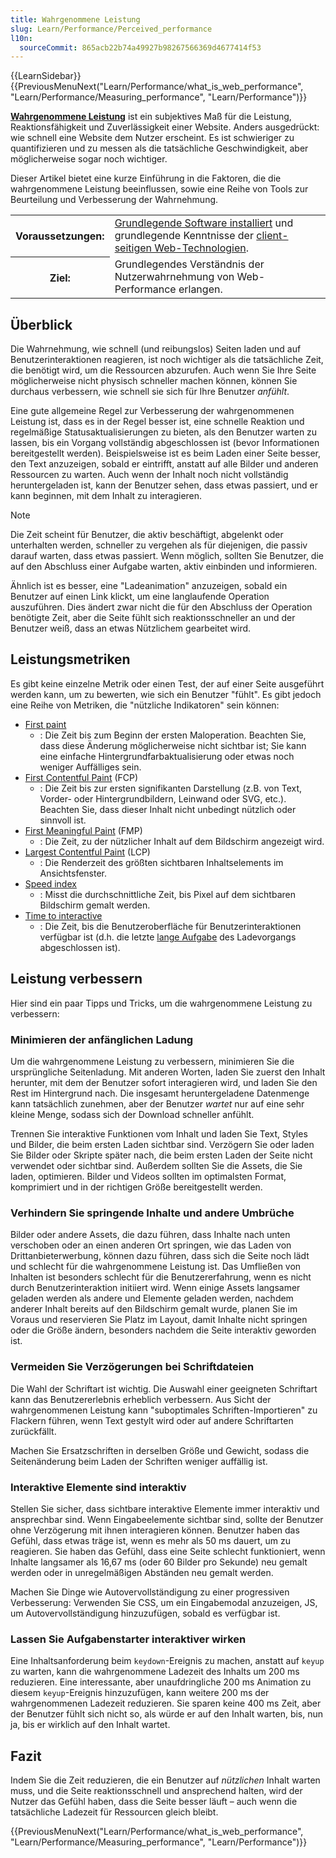 ```yaml
---
title: Wahrgenommene Leistung
slug: Learn/Performance/Perceived_performance
l10n:
  sourceCommit: 865acb22b74a49927b98267566369d4677414f53
---
```


{{LearnSidebar}}{{PreviousMenuNext("Learn/Performance/what_is_web_performance", "Learn/Performance/Measuring_performance", "Learn/Performance")}}

**[Wahrgenommene Leistung](/de/docs/Glossary/Perceived_performance)** ist ein subjektives Maß für die Leistung, Reaktionsfähigkeit und Zuverlässigkeit einer Website. Anders ausgedrückt: wie schnell eine Website dem Nutzer erscheint. Es ist schwieriger zu quantifizieren und zu messen als die tatsächliche Geschwindigkeit, aber möglicherweise sogar noch wichtiger.

Dieser Artikel bietet eine kurze Einführung in die Faktoren, die die wahrgenommene Leistung beeinflussen, sowie eine Reihe von Tools zur Beurteilung und Verbesserung der Wahrnehmung.

<table>
  <tbody>
    <tr>
      <th scope="row">Voraussetzungen:</th>
      <td>
        <a
          href="/de/docs/Learn/Getting_started_with_the_web/Installing_basic_software"
          >Grundlegende Software installiert</a
        > und grundlegende Kenntnisse der
        <a href="/de/docs/Learn/Getting_started_with_the_web"
          >client-seitigen Web-Technologien</a
        >.
      </td>
    </tr>
    <tr>
      <th scope="row">Ziel:</th>
      <td>Grundlegendes Verständnis der Nutzerwahrnehmung von Web-Performance erlangen.</td>
    </tr>
  </tbody>
</table>

## Überblick

Die Wahrnehmung, wie schnell (und reibungslos) Seiten laden und auf Benutzerinteraktionen reagieren, ist noch wichtiger als die tatsächliche Zeit, die benötigt wird, um die Ressourcen abzurufen. Auch wenn Sie Ihre Seite möglicherweise nicht physisch schneller machen können, können Sie durchaus verbessern, wie schnell sie sich für Ihre Benutzer _anfühlt_.

Eine gute allgemeine Regel zur Verbesserung der wahrgenommenen Leistung ist, dass es in der Regel besser ist, eine schnelle Reaktion und regelmäßige Statusaktualisierungen zu bieten, als den Benutzer warten zu lassen, bis ein Vorgang vollständig abgeschlossen ist (bevor Informationen bereitgestellt werden). Beispielsweise ist es beim Laden einer Seite besser, den Text anzuzeigen, sobald er eintrifft, anstatt auf alle Bilder und anderen Ressourcen zu warten. Auch wenn der Inhalt noch nicht vollständig heruntergeladen ist, kann der Benutzer sehen, dass etwas passiert, und er kann beginnen, mit dem Inhalt zu interagieren.

> [!NOTE]
> Die Zeit scheint für Benutzer, die aktiv beschäftigt, abgelenkt oder unterhalten werden, schneller zu vergehen als für diejenigen, die passiv darauf warten, dass etwas passiert. Wenn möglich, sollten Sie Benutzer, die auf den Abschluss einer Aufgabe warten, aktiv einbinden und informieren.

Ähnlich ist es besser, eine "Ladeanimation" anzuzeigen, sobald ein Benutzer auf einen Link klickt, um eine langlaufende Operation auszuführen. Dies ändert zwar nicht die für den Abschluss der Operation benötigte Zeit, aber die Seite fühlt sich reaktionsschneller an und der Benutzer weiß, dass an etwas Nützlichem gearbeitet wird.

## Leistungsmetriken

Es gibt keine einzelne Metrik oder einen Test, der auf einer Seite ausgeführt werden kann, um zu bewerten, wie sich ein Benutzer "fühlt". Es gibt jedoch eine Reihe von Metriken, die "nützliche Indikatoren" sein können:

- [First paint](/de/docs/Glossary/First_paint)
  - : Die Zeit bis zum Beginn der ersten Maloperation. Beachten Sie, dass diese Änderung möglicherweise nicht sichtbar ist; Sie kann eine einfache Hintergrundfarbaktualisierung oder etwas noch weniger Auffälliges sein.
- [First Contentful Paint](/de/docs/Glossary/First_contentful_paint) (FCP)
  - : Die Zeit bis zur ersten signifikanten Darstellung (z.B. von Text, Vorder- oder Hintergrundbildern, Leinwand oder SVG, etc.). Beachten Sie, dass dieser Inhalt nicht unbedingt nützlich oder sinnvoll ist.
- [First Meaningful Paint](/de/docs/Glossary/First_meaningful_paint) (FMP)
  - : Die Zeit, zu der nützlicher Inhalt auf dem Bildschirm angezeigt wird.
- [Largest Contentful Paint](https://wicg.github.io/largest-contentful-paint/) (LCP)
  - : Die Renderzeit des größten sichtbaren Inhaltselements im Ansichtsfenster.
- [Speed index](/de/docs/Glossary/Speed_index)
  - : Misst die durchschnittliche Zeit, bis Pixel auf dem sichtbaren Bildschirm gemalt werden.
- [Time to interactive](/de/docs/Glossary/Time_to_interactive)
  - : Die Zeit, bis die Benutzeroberfläche für Benutzerinteraktionen verfügbar ist (d.h. die letzte [lange Aufgabe](/de/docs/Glossary/Long_task) des Ladevorgangs abgeschlossen ist).

## Leistung verbessern

Hier sind ein paar Tipps und Tricks, um die wahrgenommene Leistung zu verbessern:

### Minimieren der anfänglichen Ladung

Um die wahrgenommene Leistung zu verbessern, minimieren Sie die ursprüngliche Seitenladung. Mit anderen Worten, laden Sie zuerst den Inhalt herunter, mit dem der Benutzer sofort interagieren wird, und laden Sie den Rest im Hintergrund nach. Die insgesamt heruntergeladene Datenmenge kann tatsächlich zunehmen, aber der Benutzer _wartet_ nur auf eine sehr kleine Menge, sodass sich der Download schneller anfühlt.

Trennen Sie interaktive Funktionen vom Inhalt und laden Sie Text, Styles und Bilder, die beim ersten Laden sichtbar sind. Verzögern Sie oder laden Sie Bilder oder Skripte später nach, die beim ersten Laden der Seite nicht verwendet oder sichtbar sind. Außerdem sollten Sie die Assets, die Sie laden, optimieren. Bilder und Videos sollten im optimalsten Format, komprimiert und in der richtigen Größe bereitgestellt werden.

### Verhindern Sie springende Inhalte und andere Umbrüche

Bilder oder andere Assets, die dazu führen, dass Inhalte nach unten verschoben oder an einen anderen Ort springen, wie das Laden von Drittanbieterwerbung, können dazu führen, dass sich die Seite noch lädt und schlecht für die wahrgenommene Leistung ist. Das Umfließen von Inhalten ist besonders schlecht für die Benutzererfahrung, wenn es nicht durch Benutzerinteraktion initiiert wird. Wenn einige Assets langsamer geladen werden als andere und Elemente geladen werden, nachdem anderer Inhalt bereits auf den Bildschirm gemalt wurde, planen Sie im Voraus und reservieren Sie Platz im Layout, damit Inhalte nicht springen oder die Größe ändern, besonders nachdem die Seite interaktiv geworden ist.

### Vermeiden Sie Verzögerungen bei Schriftdateien

Die Wahl der Schriftart ist wichtig. Die Auswahl einer geeigneten Schriftart kann das Benutzererlebnis erheblich verbessern. Aus Sicht der wahrgenommenen Leistung kann "suboptimales Schriften-Importieren" zu Flackern führen, wenn Text gestylt wird oder auf andere Schriftarten zurückfällt.

Machen Sie Ersatzschriften in derselben Größe und Gewicht, sodass die Seitenänderung beim Laden der Schriften weniger auffällig ist.

### Interaktive Elemente sind interaktiv

Stellen Sie sicher, dass sichtbare interaktive Elemente immer interaktiv und ansprechbar sind. Wenn Eingabeelemente sichtbar sind, sollte der Benutzer ohne Verzögerung mit ihnen interagieren können. Benutzer haben das Gefühl, dass etwas träge ist, wenn es mehr als 50 ms dauert, um zu reagieren. Sie haben das Gefühl, dass eine Seite schlecht funktioniert, wenn Inhalte langsamer als 16,67 ms (oder 60 Bilder pro Sekunde) neu gemalt werden oder in unregelmäßigen Abständen neu gemalt werden.

Machen Sie Dinge wie Autovervollständigung zu einer progressiven Verbesserung: Verwenden Sie CSS, um ein Eingabemodal anzuzeigen, JS, um Autovervollständigung hinzuzufügen, sobald es verfügbar ist.

### Lassen Sie Aufgabenstarter interaktiver wirken

Eine Inhaltsanforderung beim `keydown`-Ereignis zu machen, anstatt auf `keyup` zu warten, kann die wahrgenommene Ladezeit des Inhalts um 200 ms reduzieren. Eine interessante, aber unaufdringliche 200 ms Animation zu diesem `keyup`-Ereignis hinzuzufügen, kann weitere 200 ms der wahrgenommenen Ladezeit reduzieren. Sie sparen keine 400 ms Zeit, aber der Benutzer fühlt sich nicht so, als würde er auf den Inhalt warten, bis, nun ja, bis er wirklich auf den Inhalt wartet.

## Fazit

Indem Sie die Zeit reduzieren, die ein Benutzer auf _nützlichen_ Inhalt warten muss, und die Seite reaktionsschnell und ansprechend halten, wird der Nutzer das Gefühl haben, dass die Seite besser läuft – auch wenn die tatsächliche Ladezeit für Ressourcen gleich bleibt.

{{PreviousMenuNext("Learn/Performance/what_is_web_performance", "Learn/Performance/Measuring_performance", "Learn/Performance")}}
